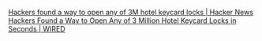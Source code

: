 
[Hackers found a way to open any of 3M hotel keycard locks | Hacker News](https://news.ycombinator.com/item?id=39779291)
[Hackers Found a Way to Open Any of 3 Million Hotel Keycard Locks in Seconds | WIRED](https://www.wired.com/story/saflok-hotel-lock-unsaflok-hack-technique/)

